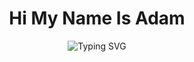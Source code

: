 <h1 align="center">Hi My Name Is Adam</h1>

<div align="center">
    <img
        src="https://readme-typing-svg.herokuapp.com?font=ShadowsIntoLightsize=50&duration=5500&color=f70787&background=FF673200&center=true&vCenter=true&lines=Hi+Traveller;Welcome+to+my+GitHub"
            alt="Typing SVG"
        />
    </a>
</p>
</div>

## 
